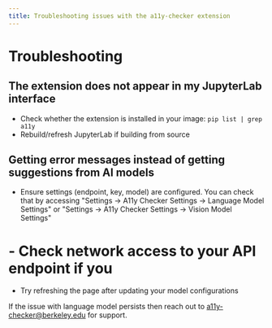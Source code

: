 ```yaml
---
title: Troubleshooting issues with the a11y-checker extension
---
```


# Troubleshooting

## The extension does not appear in my JupyterLab interface
- Check whether the extension is installed in your image: `pip list | grep a11y`
- Rebuild/refresh JupyterLab if building from source

## Getting error messages instead of getting suggestions from AI models
- Ensure settings (endpoint, key, model) are configured. You can check that by accessing "Settings -> A11y Checker Settings -> Language Model Settings" or "Settings -> A11y Checker Settings -> Vision Model Settings" 
# - Check network access to your API endpoint if you 
- Try refreshing the page after updating your model configurations

If the issue with language model persists then reach out to a11y-checker@berkeley.edu for support.